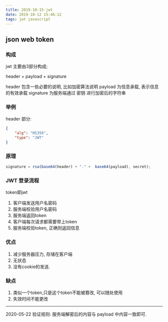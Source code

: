 ```yaml
---
title: 2019-10-15-jwt
date: 2019-10-12 15:46:12
tags: jwt javascript
---
```


## json web token

### 构成

jwt 主要由3部分构成;

header + payload + signature

header 包含一些必要的说明, 比如加密算法说明
payload 为信息承载, 表示信息的有效承载
signature 为服务端通过 密钥 进行加密后的字符串

### 举例

header 部分:

```json
{
    "alg": "HS356",
    "type": "JWT"
}
```

### 原理

```js
signature = rsa(base64(header) + "." +  base64(payload), secret);
```

### JWT 登录流程

token即jwt

1. 客户端发送用户名密码
2. 服务端校验用户名密码
3. 服务端返回token
4. 客户端每次请求都需要带上token
5. 服务端校验token, 正确则返回信息

### 优点

1. 减少服务器压力, 存储在客户端
2. 无状态
3. 没有cookie的发送.

### 缺点

1. 类似一个token,只是这个token不能被篡改, 可以随处使用
2. 失效时间不能更改

---
2020-05-22
验证规则:
服务端解密后的内容与 payload 中内容一致即可.
